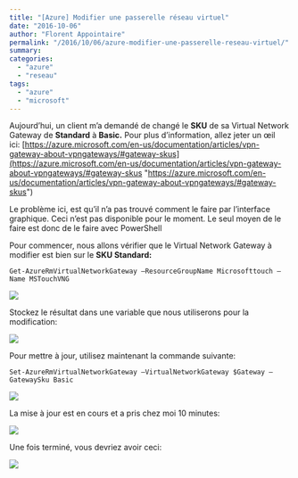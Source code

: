```yaml
---
title: "[Azure] Modifier une passerelle réseau virtuel"
date: "2016-10-06"
author: "Florent Appointaire"
permalink: "/2016/10/06/azure-modifier-une-passerelle-reseau-virtuel/"
summary: 
categories: 
  - "azure"
  - "reseau"
tags: 
  - "azure"
  - "microsoft"
---
```

Aujourd’hui, un client m’a demandé de changé le **SKU** de sa Virtual Network Gateway de **Standard** à **Basic.** Pour plus d’information, allez jeter un œil ici: [https://azure.microsoft.com/en-us/documentation/articles/vpn-gateway-about-vpngateways/#gateway-skus](https://azure.microsoft.com/en-us/documentation/articles/vpn-gateway-about-vpngateways/#gateway-skus "https://azure.microsoft.com/en-us/documentation/articles/vpn-gateway-about-vpngateways/#gateway-skus")

Le problème ici, est qu’il n’a pas trouvé comment le faire par l’interface graphique. Ceci n’est pas disponible pour le moment. Le seul moyen de le faire est donc de le faire avec PowerShell

Pour commencer, nous allons vérifier que le Virtual Network Gateway à modifier est bien sur le **SKU Standard:**

`Get-AzureRmVirtualNetworkGateway –ResourceGroupName Microsofttouch –Name MSTouchVNG`

[![](https://cloudyjourney.fr/wp-content/uploads/2018/01/2016-10-05_19-28-12.png)](https://cloudyjourney.fr/wp-content/uploads/2018/01/2016-10-05_19-28-12.png)

Stockez le résultat dans une variable que nous utiliserons pour la modification:

[![](https://cloudyjourney.fr/wp-content/uploads/2018/01/2016-10-05_19-28-59.png)](https://cloudyjourney.fr/wp-content/uploads/2018/01/2016-10-05_19-28-59.png)

Pour mettre à jour, utilisez maintenant la commande suivante:

`Set-AzureRmVirtualNetworkGateway –VirtualNetworkGateway $Gateway –GatewaySku Basic`

[![](https://cloudyjourney.fr/wp-content/uploads/2018/01/2016-10-05_19-29-09.png)](https://cloudyjourney.fr/wp-content/uploads/2018/01/2016-10-05_19-29-09.png)

La mise à jour est en cours et a pris chez moi 10 minutes:

[![](https://cloudyjourney.fr/wp-content/uploads/2018/01/2016-10-05_19-30-41.png)](https://cloudyjourney.fr/wp-content/uploads/2018/01/2016-10-05_19-30-41.png)

Une fois terminé, vous devriez avoir ceci:

[![](https://cloudyjourney.fr/wp-content/uploads/2018/01/2016-10-05_19-30-53.png)](https://cloudyjourney.fr/wp-content/uploads/2018/01/2016-10-05_19-30-53.png)
